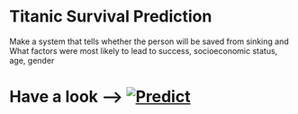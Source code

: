 # Titanic Survival Prediction 
Make a system that tells whether the person will be saved from sinking and What factors were most likely to lead to success, socioeconomic status, age, gender
# Have a look -->  [![Predict](https://img.shields.io/badge/Streamlit-green)](https://titanic-survival-prediction-using-ml.streamlit.app/)
